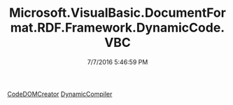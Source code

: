 ﻿---
title: Microsoft.VisualBasic.DocumentFormat.RDF.Framework.DynamicCode.VBC
date: 7/7/2016 5:46:59 PM
---

[CodeDOMCreator](T-Microsoft.VisualBasic.DocumentFormat.RDF.Framework.DynamicCode.VBC.CodeDOMCreator.html)
[DynamicCompiler](T-Microsoft.VisualBasic.DocumentFormat.RDF.Framework.DynamicCode.VBC.DynamicCompiler.html)
